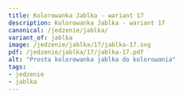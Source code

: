 ```yaml
---
title: Kolorowanka Jablka - wariant 17
description: Kolorowanka Jablka - wariant 17
canonical: /jedzenie/jablka/
variant_of: jablka
image: /jedzenie/jablka/17/jablka-17.svg
pdf: /jedzenie/jablka/17/jablka-17.pdf
alt: "Prosta kolorowanka jablka do kolorowania"
tags:
- jedzenie
- jablka
---
```

